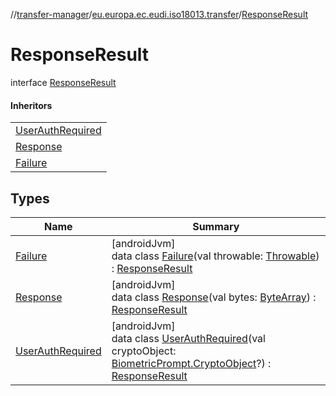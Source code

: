 //[transfer-manager](../../../index.md)/[eu.europa.ec.eudi.iso18013.transfer](../index.md)/[ResponseResult](index.md)

# ResponseResult

interface [ResponseResult](index.md)

#### Inheritors

| |
|---|
| [UserAuthRequired](-user-auth-required/index.md) |
| [Response](-response/index.md) |
| [Failure](-failure/index.md) |

## Types

| Name | Summary |
|---|---|
| [Failure](-failure/index.md) | [androidJvm]<br>data class [Failure](-failure/index.md)(val throwable: [Throwable](https://kotlinlang.org/api/latest/jvm/stdlib/kotlin/-throwable/index.html)) : [ResponseResult](index.md) |
| [Response](-response/index.md) | [androidJvm]<br>data class [Response](-response/index.md)(val bytes: [ByteArray](https://kotlinlang.org/api/latest/jvm/stdlib/kotlin/-byte-array/index.html)) : [ResponseResult](index.md) |
| [UserAuthRequired](-user-auth-required/index.md) | [androidJvm]<br>data class [UserAuthRequired](-user-auth-required/index.md)(val cryptoObject: [BiometricPrompt.CryptoObject](https://developer.android.com/reference/kotlin/androidx/biometric/BiometricPrompt.CryptoObject.html)?) : [ResponseResult](index.md) |
